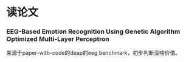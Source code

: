 # 读论文

### EEG-Based Emotion Recognition Using Genetic Algorithm Optimized Multi-Layer Perceptron
来源于paper-with-code的deap的eeg benchmark，初步判断没啥价值。

###
